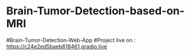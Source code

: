 # Brain-Tumor-Detection-based-on-MRI
#Brain-Tumor-Detection-Web-App
#Project live on : https://c24e2ed5baeb618461.gradio.live
